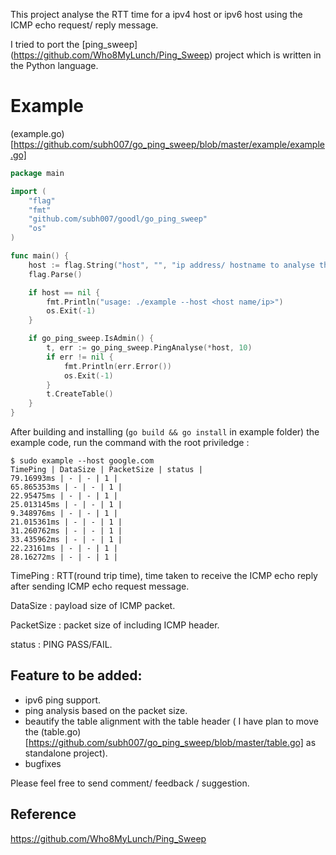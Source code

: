 This project analyse the RTT time for a ipv4 host or ipv6 host using the ICMP echo request/ reply message.

I tried to port the [ping_sweep] (https://github.com/Who8MyLunch/Ping_Sweep) project which is written in the Python language.

Example
=======
(example.go) [https://github.com/subh007/go_ping_sweep/blob/master/example/example.go]
```go
package main

import (
	"flag"
	"fmt"
	"github.com/subh007/goodl/go_ping_sweep"
	"os"
)

func main() {
	host := flag.String("host", "", "ip address/ hostname to analyse the ping.")
	flag.Parse()

	if host == nil {
		fmt.Println("usage: ./example --host <host name/ip>")
		os.Exit(-1)
	}

	if go_ping_sweep.IsAdmin() {
		t, err := go_ping_sweep.PingAnalyse(*host, 10)
		if err != nil {
			fmt.Println(err.Error())
			os.Exit(-1)
		}
		t.CreateTable()
	}
}
```

After building and installing (`go build && go install` in example folder) the example code, run the command with the root priviledge :

```shell
$ sudo example --host google.com
TimePing | DataSize | PacketSize | status |
79.16993ms | - | - | 1 |
65.865353ms | - | - | 1 |
22.95475ms | - | - | 1 |
25.013145ms | - | - | 1 |
9.348976ms | - | - | 1 |
21.015361ms | - | - | 1 |
31.260762ms | - | - | 1 |
33.435962ms | - | - | 1 |
22.23161ms | - | - | 1 |
28.16272ms | - | - | 1 |
```
TimePing : RTT(round trip time), time taken to receive the ICMP echo reply after sending ICMP echo request message.

DataSize : payload size of ICMP packet.

PacketSize : packet size of including ICMP header.

status : PING PASS/FAIL.

Feature to be added:
-------------------
- ipv6 ping support.
- ping analysis based on the packet size.
- beautify the table alignment with the table header ( I have plan to move the (table.go) [https://github.com/subh007/go_ping_sweep/blob/master/table.go] as standalone project).
- bugfixes

Please feel free to send comment/ feedback / suggestion. 

Reference
---------
https://github.com/Who8MyLunch/Ping_Sweep
